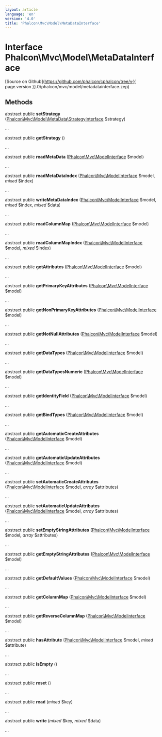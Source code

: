 ```yaml
---
layout: article
language: 'en'
version: '4.0'
title: 'Phalcon\Mvc\Model\MetaDataInterface'
---
```

# Interface **Phalcon\Mvc\Model\MetaDataInterface**

[Source on Github](https://github.com/phalcon/cphalcon/tree/v{{ page.version }}.0/phalcon/mvc/model/metadatainterface.zep)

## Methods
abstract public  **setStrategy** ([Phalcon\Mvc\Model\MetaData\StrategyInterface](Phalcon_Mvc_Model_MetaData_StrategyInterface) $strategy)

...


abstract public  **getStrategy** ()

...


abstract public  **readMetaData** ([Phalcon\Mvc\ModelInterface](Phalcon_Mvc_ModelInterface) $model)

...


abstract public  **readMetaDataIndex** ([Phalcon\Mvc\ModelInterface](Phalcon_Mvc_ModelInterface) $model, *mixed* $index)

...


abstract public  **writeMetaDataIndex** ([Phalcon\Mvc\ModelInterface](Phalcon_Mvc_ModelInterface) $model, *mixed* $index, *mixed* $data)

...


abstract public  **readColumnMap** ([Phalcon\Mvc\ModelInterface](Phalcon_Mvc_ModelInterface) $model)

...


abstract public  **readColumnMapIndex** ([Phalcon\Mvc\ModelInterface](Phalcon_Mvc_ModelInterface) $model, *mixed* $index)

...


abstract public  **getAttributes** ([Phalcon\Mvc\ModelInterface](Phalcon_Mvc_ModelInterface) $model)

...


abstract public  **getPrimaryKeyAttributes** ([Phalcon\Mvc\ModelInterface](Phalcon_Mvc_ModelInterface) $model)

...


abstract public  **getNonPrimaryKeyAttributes** ([Phalcon\Mvc\ModelInterface](Phalcon_Mvc_ModelInterface) $model)

...


abstract public  **getNotNullAttributes** ([Phalcon\Mvc\ModelInterface](Phalcon_Mvc_ModelInterface) $model)

...


abstract public  **getDataTypes** ([Phalcon\Mvc\ModelInterface](Phalcon_Mvc_ModelInterface) $model)

...


abstract public  **getDataTypesNumeric** ([Phalcon\Mvc\ModelInterface](Phalcon_Mvc_ModelInterface) $model)

...


abstract public  **getIdentityField** ([Phalcon\Mvc\ModelInterface](Phalcon_Mvc_ModelInterface) $model)

...


abstract public  **getBindTypes** ([Phalcon\Mvc\ModelInterface](Phalcon_Mvc_ModelInterface) $model)

...


abstract public  **getAutomaticCreateAttributes** ([Phalcon\Mvc\ModelInterface](Phalcon_Mvc_ModelInterface) $model)

...


abstract public  **getAutomaticUpdateAttributes** ([Phalcon\Mvc\ModelInterface](Phalcon_Mvc_ModelInterface) $model)

...


abstract public  **setAutomaticCreateAttributes** ([Phalcon\Mvc\ModelInterface](Phalcon_Mvc_ModelInterface) $model, *array* $attributes)

...


abstract public  **setAutomaticUpdateAttributes** ([Phalcon\Mvc\ModelInterface](Phalcon_Mvc_ModelInterface) $model, *array* $attributes)

...


abstract public  **setEmptyStringAttributes** ([Phalcon\Mvc\ModelInterface](Phalcon_Mvc_ModelInterface) $model, *array* $attributes)

...


abstract public  **getEmptyStringAttributes** ([Phalcon\Mvc\ModelInterface](Phalcon_Mvc_ModelInterface) $model)

...


abstract public  **getDefaultValues** ([Phalcon\Mvc\ModelInterface](Phalcon_Mvc_ModelInterface) $model)

...


abstract public  **getColumnMap** ([Phalcon\Mvc\ModelInterface](Phalcon_Mvc_ModelInterface) $model)

...


abstract public  **getReverseColumnMap** ([Phalcon\Mvc\ModelInterface](Phalcon_Mvc_ModelInterface) $model)

...


abstract public  **hasAttribute** ([Phalcon\Mvc\ModelInterface](Phalcon_Mvc_ModelInterface) $model, *mixed* $attribute)

...


abstract public  **isEmpty** ()

...


abstract public  **reset** ()

...


abstract public  **read** (*mixed* $key)

...


abstract public  **write** (*mixed* $key, *mixed* $data)

...


